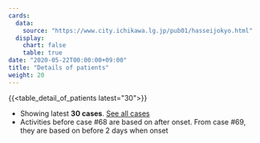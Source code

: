```yaml
---
cards:
  data:
    source: "https://www.city.ichikawa.lg.jp/pub01/hasseijokyo.html"
  display:
    chart: false
    table: true
date: "2020-05-22T00:00:00+09:00"
title: "Details of patients"
weight: 20
---
```


{{<table_detail_of_patients latest="30">}}

- Showing latest **30 cases**. [See all cases](./cards/detail-of-patients)
- Activities before case #68 are based on after onset. From case #69, they are based on before 2 days when onset
